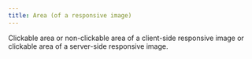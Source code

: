 ```yaml
---
title: Area (of a responsive image)
---
```


Clickable area or non-clickable area of a client-side responsive image or clickable area of a server-side responsive image.
